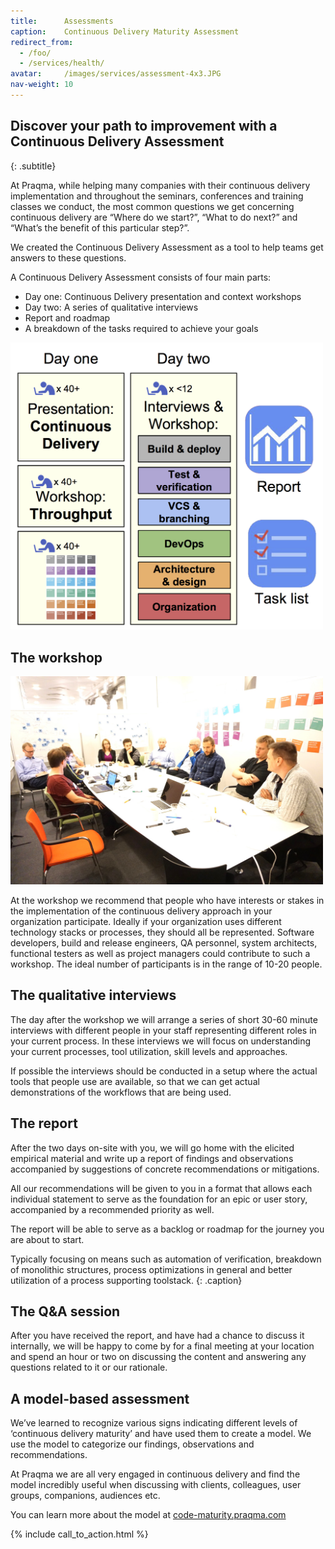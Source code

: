 ```yaml
---
title:      Assessments
caption:    Continuous Delivery Maturity Assessment
redirect_from:
  - /foo/
  - /services/health/
avatar:     /images/services/assessment-4x3.JPG
nav-weight: 10
---
```


## Discover your path to improvement with a Continuous Delivery Assessment
{: .subtitle}

At Praqma, while helping many companies with their continuous delivery implementation and throughout the seminars, conferences and training classes we conduct, the most common questions we get concerning continuous delivery are “Where do we start?”, “What to do next?” and “What’s the benefit of this particular step?”.

We created the Continuous Delivery Assessment as a tool to help teams get answers to these questions.

A Continuous Delivery Assessment consists of four main parts:

* Day one: Continuous Delivery presentation and context workshops
* Day two: A series of qualitative interviews
* Report and roadmap
* A breakdown of the tasks required to achieve your goals

<img src="/images/services/WorkshopAgendaHi.png" alt="The workshop" style="width: 500px;"/>


## The workshop
<img src="/images/services/assessment.JPG" alt="The workshop" style="width: 500px;"/>

At the workshop we recommend that people who have interests or stakes in the implementation of the continuous delivery approach in your organization participate.
Ideally if your organization uses different technology stacks or processes, they should all be represented.
Software developers, build and release engineers, QA personnel, system architects, functional testers as well as project managers could contribute to such a workshop.
The ideal number of participants is in the range of 10-20 people.

## The qualitative interviews
The day after the workshop we will arrange a series of short 30-60 minute interviews with different people in your staff representing different roles in your current process.
In these interviews we will focus on understanding your current processes, tool utilization, skill levels and approaches.

If possible the interviews should be conducted in a setup where the actual tools that people use are available, so that we can get actual demonstrations of the workflows that are being used.

## The report
After the two days on-site with you, we will go home with the elicited empirical material and write up a report of findings and observations accompanied by suggestions of concrete recommendations or mitigations.

All our recommendations will be given to you in a format that allows each individual statement to serve as the foundation for an epic or user story, accompanied by a recommended priority as well.

The report will be able to serve as a backlog or roadmap for the journey you are about to start.

Typically focusing on means such as automation of verification, breakdown of monolithic structures, process optimizations in general and better utilization of a process supporting toolstack.
{: .caption}

## The Q&A session
After you have received the report, and have had a chance to discuss it internally, we will be happy to come by for a final meeting at your location and spend an hour or two on discussing the content and answering any questions related to it or our rationale.

## A model-based assessment

We’ve learned to recognize various signs indicating different levels of ‘continuous delivery maturity’ and have used them to create a model.
We use the model to categorize our findings, observations and recommendations.

At Praqma we are all very engaged in continuous delivery and find the model incredibly useful when discussing with clients, colleagues, user groups, companions, audiences etc.

You can learn more about the model at [code-maturity.praqma.com](http://code-maturity.praqma.com/)

{% include call_to_action.html %}

